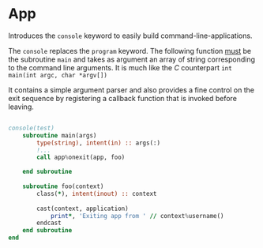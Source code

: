 # App

Introduces the `console` keyword to easily build command-line-applications. 

The `console` replaces the `program` keyword. The following function <ins>must</ins> be the subroutine `main` and takes as argument an array of string corresponding to the command line arguments. It is much like the _C_ counterpart `int main(int argc, char *argv[])`

It contains a simple argument parser and also provides a fine control on the exit sequence by registering a callback function that is invoked before leaving.

```fortran

console(test)
    subroutine main(args)
        type(string), intent(in) :: args(:)
        !...
        call app%onexit(app, foo)

    end subroutine
            
    subroutine foo(context)
        class(*), intent(inout) :: context
        
        cast(context, application)
            print*, 'Exiting app from ' // context%username()
        endcast
    end subroutine
end
```